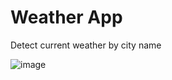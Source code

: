 # Weather App

Detect current weather by city name

![image](https://github.com/ronixtey/Weather-App/assets/18464685/4f7c4dd0-2bb0-47a2-87a8-56565964e419)
